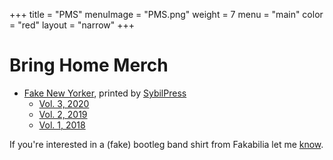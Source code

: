 +++
title = "PMS"
menuImage = "PMS.png"
weight = 7
menu = "main"
color = "red"
layout = "narrow"
+++

# Bring Home Merch

* [Fake New Yorker](http://www.sybilpress.org/?category=fake+new+yorker), printed by [SybilPress](http://www.sybilpress.org/)
	* [Vol. 3, 2020](http://www.sybilpress.org/bookstore/fake-new-yorker-vol-3-2020)
	* [Vol. 2, 2019](http://www.sybilpress.org/bookstore/fake-new-yorker-vol-2-1st-edition)
	* [Vol. 1, 2018](http://www.sybilpress.org/bookstore/fake-new-yorker-vol-2-2018-2nd-printing)
	
If you're interested in a (fake) bootleg band shirt from Fakabilia let me [know](mailto:realfakenewyorker@gmail.com).